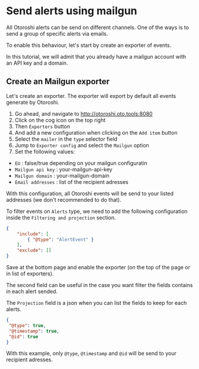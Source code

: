 # Send alerts using mailgun

All Otoroshi alerts can be send on different channels.
One of the ways is to send a group of specific alerts via emails.

To enable this behaviour, let's start by create an exporter of events.

In this tutorial, we will admit that you already have a mailgun account with an API key and a domain.

## Create an Mailgun exporter

Let's create an exporter. The exporter will export by default all events generate by Otoroshi.

1. Go ahead, and navigate to http://otoroshi.oto.tools:8080
2. Click on the cog icon on the top right
3. Then `Exporters` button
4. And add a new configuration when clicking on the `Add item` button
5. Select the `mailer` in the `type` selector field
6. Jump to `Exporter config` and select the `Mailgun` option
7. Set the following values:
* `EU` : false/true depending on your mailgun configuratin
* `Mailgun api key` : your-mailgun-api-key
* `Mailgun domain` : your-mailgun-domain
* `Email addresses` : list of the recipient adresses

With this configuration, all Otoroshi events will be send to your listed addresses (we don't recommended to do that).

To filter events on `Alerts` type, we need to add the following configuration inside the `Filtering and projection` section.

```json
{
    "include": [
        { "@type": "AlertEvent" }
    ],
    "exclude": []
}
``` 

Save at the bottom page and enable the exporter (on the top of the page or in list of exporters).

The second field can be useful in the case you want filter the fields contains in each alert sended.

The `Projection` field is a json when you can list the fields to keep for each alerts.

```json
{
 "@type": true,
 "@timestamp": true,
 "@id": true
}
```
With this example, only `@type`, `@timestamp` and `@id` will be send to your recipient adresses.